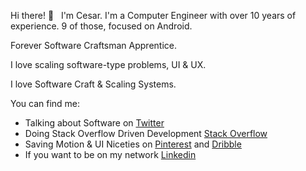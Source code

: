 Hi there! 👋 &nbsp; I'm Cesar. I'm a Computer Engineer with over 10 years of experience. 9 of those, focused on Android.

Forever Software Craftsman Apprentice.

I love scaling software-type problems, UI & UX.

I love Software Craft & Scaling Systems.

You can find me: 

- Talking about Software on [Twitter](https://twitter.com/cesards_)
- Doing Stack Overflow Driven Development [Stack Overflow](https://stackoverflow.com/users/689723/cesards)
- Saving Motion & UI Niceties on [Pinterest](https://www.pinterest.com/cesards_/boards) and [Dribble](https://dribbble.com/cesards/collections)
- If you want to be on my network [Linkedin](https://www.linkedin.com/in/cesards/)
